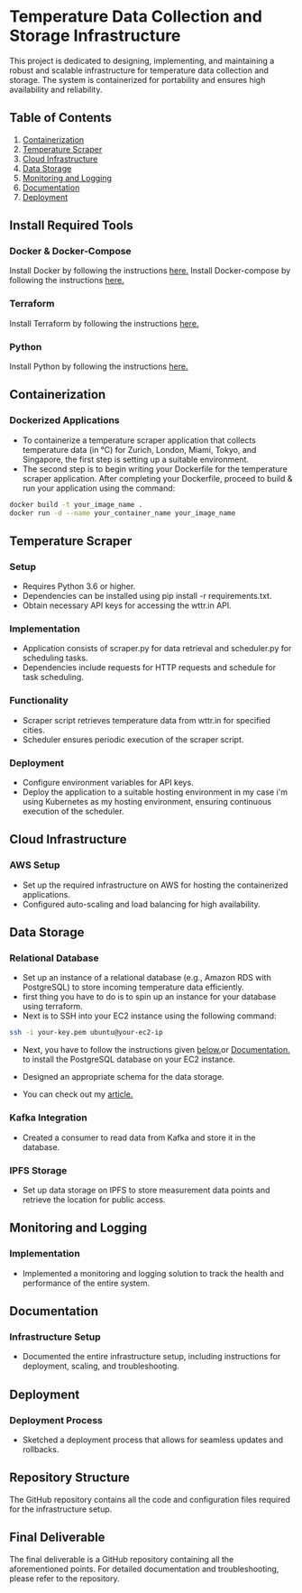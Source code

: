  # Temperature Data Collection and Storage Infrastructure
This project is dedicated to designing, implementing, and maintaining a robust and scalable infrastructure for temperature data collection and storage. The system is containerized for portability and ensures high availability and reliability.

## Table of Contents
1. [Containerization](#containerization)
2. [Temperature Scraper](#temperature-scraper)
3. [Cloud Infrastructure](#cloud-infrastructure)
4. [Data Storage](#data-storage)
5. [Monitoring and Logging](#monitoring-and-logging)
6. [Documentation](#documentation)
7. [Deployment](#deployment)

## Install Required Tools
### Docker & Docker-Compose
Install Docker by following the instructions <a href="https://docs.docker.com/engine/install/">here.</a>
Install Docker-compose by following the instructions <a href="https://docs.docker.com/compose/install/linux/">here.</a>
### Terraform
Install Terraform by following the instructions <a href="https://developer.hashicorp.com/terraform/install?product_intent=terraform">here.</a>
### Python
Install Python by following the instructions <a href="https://www.python.org/downloads/.">here.</a>



## Containerization

### Dockerized Applications
- To containerize  a temperature scraper application that collects temperature data (in °C) for Zurich,
London, Miami, Tokyo, and Singapore, the first step is setting up a suitable environment. 
- The second step is to begin writing your Dockerfile for the temperature scraper application. After completing your Dockerfile, proceed to build & run your application using the command:
```bash
docker build -t your_image_name .
docker run -d --name your_container_name your_image_name
```

## Temperature Scraper
### Setup
- Requires Python 3.6 or higher.
- Dependencies can be installed using pip install -r requirements.txt.
- Obtain necessary API keys for accessing the wttr.in API.
 
### Implementation
- Application consists of scraper.py for data retrieval and scheduler.py for scheduling tasks.
- Dependencies include requests for HTTP requests and schedule for task scheduling.
### Functionality
- Scraper script retrieves temperature data from wttr.in for specified cities.
- Scheduler ensures periodic execution of the scraper script.
### Deployment
- Configure environment variables for API keys.
- Deploy the application to a suitable hosting environment in my case i'm using Kubernetes as my hosting environment, ensuring continuous execution of the scheduler.
## Cloud Infrastructure


### AWS Setup
- Set up the required infrastructure on AWS for hosting the containerized applications.
- Configured auto-scaling and load balancing for high availability.

## Data Storage

### Relational Database
- Set up an instance of a relational database (e.g., Amazon RDS with PostgreSQL) to store incoming temperature data efficiently.
- first thing you have to do is to spin up an instance for your database using terraform. 
- Next is to SSH into your EC2 instance using the following command: 
 ```bash
ssh -i your-key.pem ubuntu@your-ec2-ip
```
- Next, you have to follow the instructions given <a href="https://www.postgresql.org/download/linux/ubuntu/.">below.</a>or <a href="https://emmanuelibok505.medium.com/setting-up-a-postgresql-database-and-designing-an-appropriate-schema-915474a1e842/.">Documentation.</a> to install the PostgreSQL database on your EC2 instance. 

- Designed an appropriate schema for the data storage.
- You can check out my <a href="https://emmanuelibok505.medium.com/setting-up-a-postgresql-database-and-designing-an-appropriate-schema-915474a1e842/.">article.</a>

### Kafka Integration
- Created a consumer to read data from Kafka and store it in the database.

### IPFS Storage
- Set up data storage on IPFS to store measurement data points and retrieve the location for public access.

## Monitoring and Logging

### Implementation
- Implemented a monitoring and logging solution to track the health and performance of the entire system.

## Documentation

### Infrastructure Setup
- Documented the entire infrastructure setup, including instructions for deployment, scaling, and troubleshooting.

## Deployment

### Deployment Process
- Sketched a deployment process that allows for seamless updates and rollbacks.

## Repository Structure
The GitHub repository contains all the code and configuration files required for the infrastructure setup.

## Final Deliverable
The final deliverable is a GitHub repository containing all the aforementioned points. For detailed documentation and troubleshooting, please refer to the repository.
